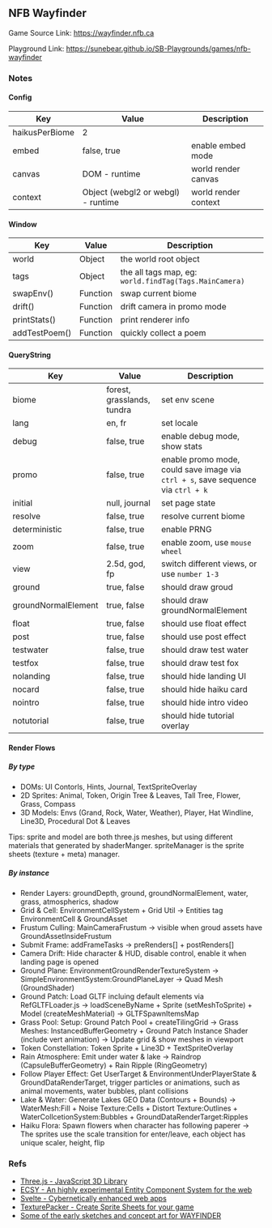 ## NFB Wayfinder

Game Source Link: https://wayfinder.nfb.ca

Playground Link: https://sunebear.github.io/SB-Playgrounds/games/nfb-wayfinder

### Notes

#### Config
| Key      | Value | Description |
| ----------- | ----------- |----------- |
| haikusPerBiome   | 2 |  |
| embed   | false, true | enable embed mode |
| canvas | DOM - runtime | world render canvas |
| context | Object (webgl2 or webgl) - runtime | world render context |

#### Window
| Key      | Value | Description |
| ----------- | ----------- |----------- |
| world   | Object | the world root object |
| tags   | Object | the all tags map, eg: `world.findTag(Tags.MainCamera)` |
| swapEnv()   | Function | swap current biome |
| drift()   | Function | drift camera in promo mode |
| printStats()   | Function | print renderer info |
| addTestPoem()   | Function | quickly collect a poem |


#### QueryString

| Key      | Value | Description |
| ----------- | ----------- |----------- |
| biome      | forest, grasslands, tundra | set env scene |
| lang   | en, fr | set locale |
| debug | false, true | enable debug mode, show stats |
| promo | false, true | enable promo mode, could save image via `ctrl + s`, save sequence via `ctrl + k`|
| initial | null, journal | set page state |
| resolve | false, true | resolve current biome |
| deterministic | false, true | enable PRNG |
| zoom | false, true | enable zoom, use  `mouse wheel`  |
| view | 2.5d, god, fp | switch different views, or use `number 1-3` |
| ground | true, false | should draw groud |
| groundNormalElement | true, false | should draw groundNormalElement |
| float | true, false | should use float effect |
| post | true, false | should use post effect |
| testwater | false, true | should draw test water |
| testfox | false, true | should draw test fox |
| nolanding | false, true | should hide landing UI |
| nocard | false, true | should hide haiku card |
| nointro | false, true | should hide intro video |
| notutorial | false, true | should hide tutorial overlay |

#### Render Flows

##### By type

- DOMs: UI Contorls, Hints, Journal, TextSpriteOverlay
- 2D Sprites: Animal, Token, Origin Tree & Leaves, Tall Tree, Flower, Grass, Compass
- 3D Models: Envs (Grand, Rock, Water, Weather), Player, Hat Windline, Line3D, Procedural Dot & Leaves

Tips: sprite and model are both three.js meshes, but using different materials that generated by shaderManger. spriteManager is the sprite sheets (texture + meta) manager.

##### By instance

- Render Layers: groundDepth, ground, groundNormalElement, water, grass, atmospherics, shadow
- Grid & Cell: EnvironmentCellSystem + Grid Util -> Entities tag EnvironmentCell & GroundAsset
- Frustum Culling: MainCameraFrustum -> visible when groud assets have GroundAssetInsideFrustum
- Submit Frame: addFrameTasks -> preRenders[] + postRenders[]
- Camera Drift: Hide character & HUD, disable control, enable it when landing page is opened
- Ground Plane: EnvironmentGroundRenderTextureSystem -> SimpleEnvironmentSystem:GroundPlaneLayer -> Quad Mesh (GroundShader)
- Ground Patch: Load GLTF incluing default elements via RefGLTFLoader.js -> loadSceneByName + Sprite (setMeshToSprite) + Model (createMeshMaterial) -> GLTFSpawnItemsMap
- Grass Pool: Setup: Ground Patch Pool + createTilingGrid -> Grass Meshes: InstancedBufferGeometry + Ground Patch Instance Shader (include vert animation) -> Update grid & show meshes in viewport
- Token Constellation: Token Sprite + Line3D + TextSpriteOverlay
- Rain Atmosphere: Emit under water & lake -> Raindrop (CapsuleBufferGeometry) + Rain Ripple (RingGeometry)
- Follow Player Effect: Get UserTarget & EnvironmentUnderPlayerState & GroundDataRenderTarget, trigger particles or animations, such as animal movements, water bubbles, plant collisions
- Lake & Water: Generate Lakes GEO Data (Contours + Bounds) -> WaterMesh:Fill  + Noise Texture:Cells + Distort Texture:Outlines + WaterCollcetionSystem:Bubbles + GroundDataRenderTarget:Ripples
- Haiku Flora: Spawn flowers when character has following paperer -> The sprites use the scale transition for enter/leave, each object has unique scaler, height, flip

### Refs

- [Three.js - JavaScript 3D Library](https://threejs.org)
- [ECSY - An highly experimental Entity Component System for the web](https://ecsy.io)
- [Svelte - Cybernetically enhanced web apps](https://svelte.dev)
- [TexturePacker - Create Sprite Sheets for your game](https://www.codeandweb.com/texturepacker)
- [Some of the early sketches and concept art for WAYFINDER](https://twitter.com/mattdesl/status/1407096478607282184)
